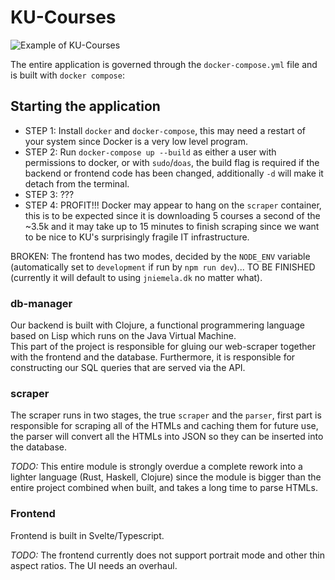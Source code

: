 # KU-Courses

![Example of KU-Courses](assets/showcase.gif "Example of KU Courses")

The entire application is governed through the `docker-compose.yml` file and is built with `docker compose`:

## Starting the application
* STEP 1: Install `docker` and `docker-compose`, this may need a restart of your system since Docker is a very low level program.
* STEP 2: Run `docker-compose up --build` as either a user with permissions to docker, or with `sudo`/`doas`, the build flag is required if the backend or frontend code has been changed, additionally `-d` will make it detach from the terminal.
* STEP 3: ???
* STEP 4: PROFIT!!! 
Docker may appear to hang on the `scraper` container, this is to be expected since it is downloading 5 courses a second of the ~3.5k and it may take up to 15 minutes to finish scraping since we want to be nice to KU's surprisingly fragile IT infrastructure.  

BROKEN: The frontend has two modes, decided by the `NODE_ENV` variable (automatically set to `development` if run by `npm run dev`)... TO BE FINISHED (currently it will default to using `jniemela.dk` no matter what).  

### db-manager
Our backend is built with Clojure, a functional programmering language based on Lisp which runs on the Java Virtual Machine.  
This part of the project is responsible for gluing our web-scraper together with the frontend and the database. Furthermore, it is responsible for constructing our SQL queries that are served via the API.

### scraper
The scraper runs in two stages, the true `scraper` and the `parser`, first part is responsible for scraping all of the HTMLs and caching them for future use, the parser will convert all the HTMLs into JSON so they can be inserted into the database.  

*TODO:*
This entire module is strongly overdue a complete rework into a lighter language (Rust, Haskell, Clojure) since the module is bigger than the entire project combined when built, and takes a long time to parse HTMLs.

### Frontend
Frontend is built in Svelte/Typescript.

*TODO:*
The frontend currently does not support portrait mode and other thin aspect ratios. The UI needs an overhaul.

<!--
### PgAdmin
We've included a container running PgAdmin to provide a GUI for interacting 
with our relational data. By default it will be started up on port 5050.

At first run, it won't automatically connect to the postgres instance. To 
connect to it right click on 'servers' in the left navbar and select
register -> server. In the pop-up give it a name, and then navigate to the 
connection panel, here set the host name to equal the container name,
in our case "disku_pgdb" (as seen in the docker-compose), and point it at 
port 5432. Remember to provide it with the credentials "admin" "admin", such
that it gains access. You should now be ready to go!.

### Extracting files from PgAdmin
To extract the queries from the docker container, create a directory called queries, and run the following command:
```
sudo docker cp <docker_container_id>:/var/lib/pgadmin/storage/admin_private.org/. queries/
```
OBS: only the first few characters (3 or 4) of the id is nescessary.
The container id can be found via:

```
sudo docker ps -a
```

Conversely to import queries run the command in reverse (assuming the queries
you want to import are in /queries):

```
sudo docker cp queries/. <docker_container_id>:/var/lib/pgadmin/storage/admin_private.org/
```
Alternatively you can run one of two bash scripts `docker_export_script.sh` that extracts the queries from the docker container or `docker_import_script.sh` that imports the queries to the container. Both need the container id to be provided as a command line argument. 

#### Visualizing database schema
You can do a nifty visualization by right clicking on "postgres" under "databases"
and choosing "ERD for database".
-->
